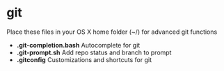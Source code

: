 git
=======

Place these files in your OS X home folder (~/) for advanced git functions

- **.git-completion.bash** Autocomplete for git
- **.git-prompt.sh** Add repo status and branch to prompt
- **.gitconfig** Customizations and shortcuts for git
